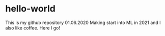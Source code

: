 # hello-world
This is my github repository 01.06.2020
Making start into ML in 2021 and I also like coffee.
Here I go!
